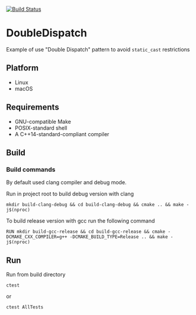 [![Build Status](https://travis-ci.org/Morheit/DoubleDispatch.svg?branch=master)](https://travis-ci.org/Morheit/DoubleDispatch)

# DoubleDispatch #

Example of use "Double Dispatch" pattern to avoid `static_cast` restrictions

## Platform ##

* Linux
* macOS

## Requirements ##

* GNU-compatible Make
* POSIX-standard shell
* A C++14-standard-compliant compiler

## Build ##

### Build commands ###

By default used clang compiler and debug mode.

Run in project root to build debug version with clang

`mkdir build-clang-debug && cd build-clang-debug && cmake .. && make -j$(nproc)`

To build release version with gcc run the following command

`RUN mkdir build-gcc-release && cd build-gcc-release && cmake -DCMAKE_CXX_COMPILER=g++ -DCMAKE_BUILD_TYPE=Release .. && make -j$(nproc)`

## Run ##

Run from build directory

`ctest`

or

`ctest AllTests`
